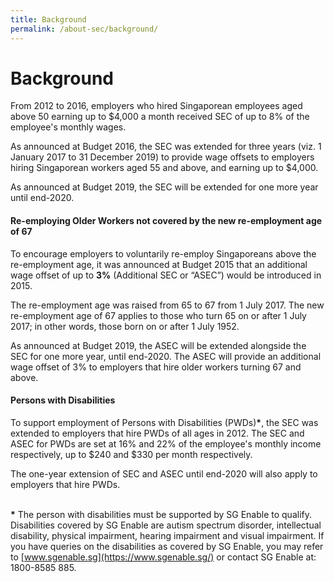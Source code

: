 ```yaml
---
title: Background
permalink: /about-sec/background/
---
```

# Background
From 2012 to 2016, employers who hired Singaporean employees aged above 50 earning up to $4,000 a month received SEC of up to 8% of the employee's monthly wages.

As announced at Budget 2016, the SEC was extended for three years (viz. 1 January 2017 to 31 December 2019) to provide wage offsets to employers hiring Singaporean workers aged 55 and above, and earning up to $4,000. 

As announced at Budget 2019, the SEC will be extended for one more year until end-2020. <br>


#### Re-employing Older Workers not covered by the new re-employment age of 67  
To encourage employers to voluntarily re-employ Singaporeans above the re-employment age, it was announced at Budget 2015 that an additional wage offset of up to **3%** (Additional SEC or “ASEC”) would be introduced in 2015.

The re-employment age was raised from 65 to 67 from 1 July 2017. The new re-employment age of 67 applies to those who turn 65 on or after 1 July 2017; in other words, those born on or after 1 July 1952.

As announced at Budget 2019, the ASEC will be extended alongside the SEC for one more year, until end-2020. The ASEC will provide an additional wage offset of 3% to employers that hire older workers turning 67 and above.  <br>


#### Persons with Disabilities
To support employment of Persons with Disabilities (PWDs)__\*__, the SEC was extended to employers that hire PWDs of all ages in 2012. The SEC and ASEC for PWDs are set at 16% and 22% of the employee's monthly income respectively, up to $240 and $330 per month respectively.

The one-year extension of SEC and ASEC until end-2020 will also apply to employers that hire PWDs.  <br><br>


__\*__  The person with disabilities must be supported by SG Enable to qualify. Disabilities covered by SG Enable are autism spectrum disorder, intellectual disability, physical impairment, hearing impairment and visual impairment. If you have queries on the disabilities as covered by SG Enable, you may refer to [www.sgenable.sg](https://www.sgenable.sg/) or contact SG Enable at: 1800-8585 885.
